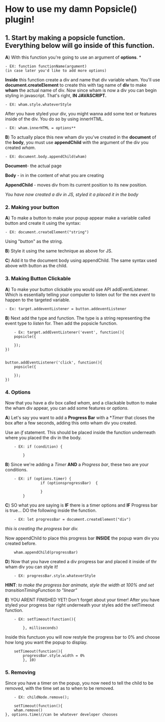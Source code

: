 # How to use my damn Popsicle() plugin!

## 1. Start by making a popsicle function. Everything below will go  inside of this function.

**A**) With this function you're going to use an argument of **options**. *

	- EX: function functionName(argument) 
	(in case later you'd like to add more options)

**Inside** this function create a div and name that div variable wham. You'll use **document.createElement** to create this with tag name of **div** to make **wham** the actual name of div.
Now since wham is now a div you can begin styling in javascript. That's right, **IN JAVASCRIPT.**

	- EX: wham.style.whateverStyle
	
After you have styled your div, you might wanna add some text or features inside of the div. You do so by using innerHTML. 

	- EX: wham.innerHTML = options**

**B**) To actually  place this new wham div you've created in the **document** of the **body**, you must use **appendChild** with the argument of the div you created *wham*. 

	- EX: document.body.appendChild(wham)

**Document**- the actual page

**Body** - in in the content of what you are creating

**AppendChild** - moves div from its current position to its new position.

*You have now created a div in JS, styled it a placed it in the body*

### 2. Making your button

**A**) To make a button to make your popup appear make a variable called button and create it using the syntax: 

	- EX: document.createElement("string")

Using "button" as the string.

**B**) Style it using the same technique as above for JS.

**C**) Add it to the document body using appendChild. The same syntax  used above with button as the child.

### 3. Making Button Clickable

**A**) To make your button clickable you would use API addEventListener. Which is essentially telling your computer to listen out for the nex *event* to happen to the targeted variable. 

	- Ex: target.addeventListener = button.addeventListener

**B**) Next add the type and function. The type is a string representing the event type to *listen* for. Then add the popsicle  function.
	
		- Ex: target.addEventListener('event', function(){
		popsicle({
     
    	});
	})


	button.addEventListener('click', function(){
		popsicle({
    	
    	});
	})

### 4. Options 

Now that you have a div box called *wham*, and a cliackable button to make the wham div appear, you can add some features or *options*.

**A**) Let's say you want to add a **Progress Bar** with a **Timer* that closes the box after a few seconds, adding this onto wham div you created. 

Use an *if* statement. This should be placed inside the function underneath where you placed the div in the body.

		- EX: if (condition) {
		
			}

**B**) Since we're adding a *Timer* **AND** a *Progress bar*, these two are your conditions.

		- EX: if (options.timer) {
					if (optionsprogressBar)  {
					
					}
			}

**C**) SO what you are saying is **IF** there is a timer options and **IF** Progress bar is true... DO the following inside the function.

		- EX: let progressBar = document.createElement("div")
		
*this is creating the progress bar div.*

Now appendChild to place this progress bar **INSIDE** the popup wam div you created before.
	
		wham.appendChild(progressBar)

**D**) Now that you have created a div progress bar and placed it inside of thr wham div you can style it!

		- EX: progressBar.style.whateverStyle
**HINT**: *to make the progress bar animate, style the  width at 100% and set transitionTimingFunction to "linear"*

**E**) YOU ARENT FINISHED YET! Don't forget about your timer! After you have styled your progress bar right underneath your styles add the setTimeout function.

		- EX: setTimeout(function(){
			
			}, milliseconds)

Inside this functuon you will now restyle the progress bar to 0% and choose how long you want the popup to display.

		setTimeout(function(){
			progressBar.style.width = 0%
			}, 10)

### 5. Removing

Since you have a timer on the popup, you now need to tell the child to be removed, with the time set as to when to be removed.

		- EX: childNode.remove();

		setTimeout(function(){
        wham.remove()
    }, options.time)//can be whatever developer chooses





